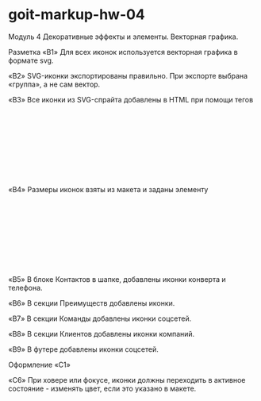 # goit-markup-hw-04

Модуль 4 Декоративные эффекты и элементы. Векторная графика.

Разметка «B1» Для всех иконок используется векторная графика в формате svg.

«B2» SVG-иконки экспортированы правильно. При экспорте выбрана «группа», а не сам вектор.

«B3» Все иконки из SVG-спрайта добавлены в HTML при помощи тегов <svg> и <use>

«B4» Размеры иконок взяты из макета и заданы элементу <svg> в HTML-файле.

«B5» В блоке Контактов в шапке, добавлены иконки конверта и телефона.

«B6» В секции Преимуществ добавлены иконки.

«B7» В секции Команды добавлены иконки соцсетей.

«B8» В секции Клиентов добавлены иконки компаний.

«B9» В футере добавлены иконки соцсетей.

Оформление «C1»

<!-- Большое изображение с эффектом затемнения (под хедером) выполнено как фон. Для
затемнения используется многослойный фон с градиентом. -->

<!-- «C2» Фоновое изображение в блоке под хедером не растягивается шире своего оригинального размера
1600рх. -->

<!-- «C3» В карточках секции Наша команда есть постоянный эффект тени. -->

<!-- «C4» В карточках страницы Портфолио есть эффект тени при ховере в любом месте карточки. -->

<!-- «C5» В фильтре (список кнопок) страницы Портфолио есть эффект тени при ховере или фокусе на кнопки. -->

«C6» При ховере или фокусе, иконки должны переходить в активное состояние - изменять цвет, если это
указано в макете.
